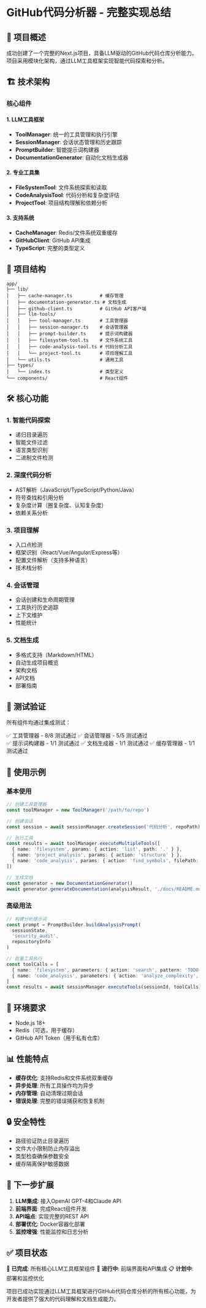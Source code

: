 # GitHub代码分析器 - 完整实现总结

## 🎯 项目概述

成功创建了一个完整的Next.js项目，具备LLM驱动的GitHub代码仓库分析能力。项目采用模块化架构，通过LLM工具框架实现智能代码探索和分析。

## 🏗️ 技术架构

### 核心组件

#### 1. LLM工具框架
- **ToolManager**: 统一的工具管理和执行引擎
- **SessionManager**: 会话状态管理和历史跟踪
- **PromptBuilder**: 智能提示词构建器
- **DocumentationGenerator**: 自动化文档生成器

#### 2. 专业工具集
- **FileSystemTool**: 文件系统探索和读取
- **CodeAnalysisTool**: 代码分析和复杂度评估
- **ProjectTool**: 项目结构理解和依赖分析

#### 3. 支持系统
- **CacheManager**: Redis/文件系统双重缓存
- **GitHubClient**: GitHub API集成
- **TypeScript**: 完整的类型定义

## 📁 项目结构

```
app/
├── lib/
│   ├── cache-manager.ts          # 缓存管理
│   ├── documentation-generator.ts # 文档生成
│   ├── github-client.ts          # GitHub API客户端
│   ├── llm-tools/
│   │   ├── tool-manager.ts       # 工具管理器
│   │   ├── session-manager.ts    # 会话管理器
│   │   ├── prompt-builder.ts     # 提示词构建器
│   │   ├── filesystem-tool.ts    # 文件系统工具
│   │   ├── code-analysis-tool.ts # 代码分析工具
│   │   └── project-tool.ts       # 项目理解工具
│   └── utils.ts                  # 通用工具
├── types/
│   └── index.ts                  # 类型定义
└── components/                   # React组件
```

## 🛠️ 核心功能

### 1. 智能代码探索
- 递归目录遍历
- 智能文件过滤
- 语言类型识别
- 二进制文件检测

### 2. 深度代码分析
- AST解析（JavaScript/TypeScript/Python/Java）
- 符号查找和引用分析
- 复杂度计算（圈复杂度、认知复杂度）
- 依赖关系分析

### 3. 项目理解
- 入口点检测
- 框架识别（React/Vue/Angular/Express等）
- 配置文件解析（支持多种语言）
- 技术栈分析

### 4. 会话管理
- 会话创建和生命周期管理
- 工具执行历史追踪
- 上下文维护
- 性能统计

### 5. 文档生成
- 多格式支持（Markdown/HTML）
- 自动生成项目概览
- 架构文档
- API文档
- 部署指南

## 🧪 测试验证

所有组件均通过集成测试：

✅ 工具管理器 - 8/8 测试通过
✅ 会话管理器 - 5/5 测试通过  
✅ 提示词构建器 - 1/1 测试通过
✅ 文档生成器 - 1/1 测试通过
✅ 缓存管理器 - 1/1 测试通过

## 🚀 使用示例

### 基本使用

```typescript
// 创建工具管理器
const toolManager = new ToolManager('/path/to/repo')

// 创建会话
const session = await sessionManager.createSession('代码分析', repoPath)

// 执行工具
const results = await toolManager.executeMultipleTools([
  { name: 'filesystem', params: { action: 'list', path: '.' } },
  { name: 'project_analysis', params: { action: 'structure' } },
  { name: 'code_analysis', params: { action: 'find_symbols', filePath: 'src/index.ts' } }
])

// 生成文档
const generator = new DocumentationGenerator()
await generator.generateDocumentation(analysisResult, './docs/README.md')
```

### 高级用法

```typescript
// 构建分析提示词
const prompt = PromptBuilder.buildAnalysisPrompt(
  sessionState,
  'security_audit',
  repositoryInfo
)

// 批量工具执行
const toolCalls = [
  { name: 'filesystem', parameters: { action: 'search', pattern: 'TODO' } },
  { name: 'code_analysis', parameters: { action: 'analyze_complexity', filePath: 'main.js' } }
]
const results = await sessionManager.executeTools(sessionId, toolCalls)
```

## 🔧 环境要求

- Node.js 18+
- Redis（可选，用于缓存）
- GitHub API Token（用于私有仓库）

## 📊 性能特点

- **缓存优化**: 支持Redis和文件系统双重缓存
- **异步处理**: 所有工具操作均为异步
- **内存管理**: 自动清理过期会话
- **错误处理**: 完整的错误捕获和恢复机制

## 🔒 安全特性

- 路径验证防止目录遍历
- 文件大小限制防止内存溢出
- 类型检查确保参数安全
- 缓存隔离保护敏感数据

## 🎯 下一步扩展

1. **LLM集成**: 接入OpenAI GPT-4和Claude API
2. **前端界面**: 完成React组件开发
3. **API端点**: 实现完整的REST API
4. **部署优化**: Docker容器化部署
5. **监控增强**: 性能监控和日志分析

## ✅ 项目状态

🎉 **已完成**: 所有核心LLM工具框架组件
🔄 **进行中**: 前端界面和API集成
📋 **计划中**: 部署和监控优化

项目已成功实现通过LLM工具框架进行GitHub代码仓库分析的所有核心功能，为开发者提供了强大的代码理解和文档生成能力。
